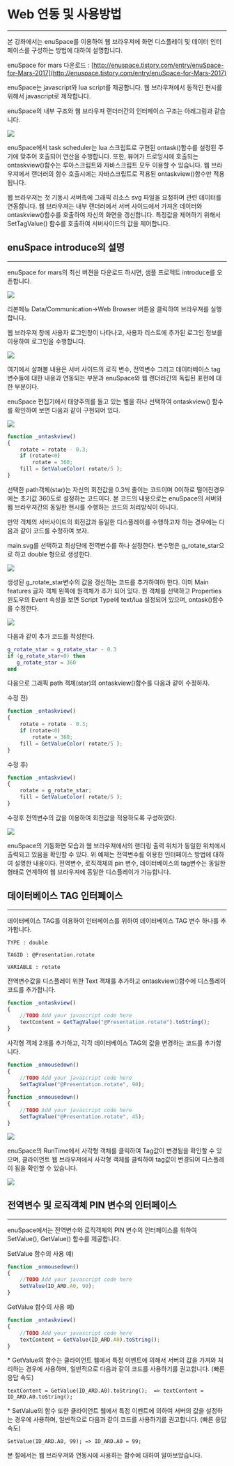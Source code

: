 # **Web 연동 및 사용방법**

---

본 강좌에서는 enuSpace를 이용하여 웹 브라우져에 화면 디스플레이 및 데이터 인터페이스를 구성하는 방법에 대하여 설명합니다.

enuSpace for mars 다운로드 : [http://enuspace.tistory.com/entry/enuSpace-for-Mars-2017](http://enuspace.tistory.com/entry/enuSpace-for-Mars-2017)

enuSpace는 javascript와 lua script를 제공합니다. 웹 브라우져에서 동적인 현시를 위해서 javascript로 제작합니다.

enuSpace의 내부 구조와 웹 브라우져 랜더러간의 인터페이스 구조는 아래그림과 같습니다.

![](/assets/web-interface/web1.png)

enuSpace에서 task scheduler는 lua 스크립트로 구현된 ontask\(\)함수를 설정된 주기에 맞추어 호출되어 연산을 수행합니다. 또한, 뷰어가 드로잉시에 호출되는 ontaskview\(\)함수는 루아스크립트와 자바스크립트 모두 이용할 수 있습니다. 웹 브라우져에서 랜더러의 함수 호출시에는 자바스크립트로 적용된 ontaskview\(\)함수만 적용됩니다.

웹 브라우져는 첫 기동시 서버측에 그래픽 리소스 svg 파일을 요청하며 관련 데이터를 연동합니다. 웹 브라우져는 내부 랜더러에서 서버 사이드에서 가져온 데이터와 ontaskview\(\)함수를 호출하여 자신의 화면을 갱신합니다. 특정값을 제어하기 위해서 SetTagValue\(\) 함수를 호출하여 서버사이드의 값을 제어합니다.

## enuSpace introduce의 설명

---

enuSpace for mars의 최신 버젼을 다운로드 하시면, 샘플 프로젝트 introduce를 오픈합니다.

![](/assets/web-interface/web2.png)

리본메뉴 Data/Communication-&gt;Web Browser 버튼을 클릭하여 브라우져를 실행합니다.

웹 브라우져 창에 사용자 로그인창이 나타나고, 사용자 리스트에 추가된 로그인 정보를 이용하여 로그인을 수행합니다.

![](/assets/web-interface/web3.png)

여기에서 살펴볼 내용은 서버 사이드의 로직 변수, 전역변수 그리고 데이터베이스 tag 변수들에 대한 내용과 연동되는 부분과 enuSpace와 웹 랜더러간의 독립된 표현에 대한 부분이다.

enuSpace 편집기에서 태양주의를 돌고 있는 별을 하나 선택하여 ontaskview\(\) 함수를 확인하여 보면 다음과 같이 구현되어 있다.

![](/assets/web-interface/web4.png)

```js
function _ontaskview()
{
    rotate = rotate - 0.3;
    if (rotate<0)
        rotate = 360;
    fill = GetValueColor( rotate/5 );
}
```

선택한 path객체\(star\)는 자신의 회전값을 0.3씩 줄이는 코드이며 0이하로 떨어진경우에는 초기값 360도로 설정하는 코드이다. 본 코드의 내용으로는 enuSpace의 서버와 웹 브라우져간의 동일한 현시를 수행하는 코드의 처리방식이 아니다.

만약 객체의 서버사이드의 회전값과 동일한 디스플레이를 수행하고자 하는 경우에는 다음과 같이 코드를 수정하여 보자.

main.svg를 선택하고 최상단에 전역변수를 하나 설정한다. 변수명은 g\_rotate\_star으로 하고 double 형으로 생성한다.

![](/assets/web-interface/web5.png)

생성된 g\_rotate\_star변수의 값을 갱신하는 코드를 추가하여야 한다. 이미 Main features 글자 객체 왼쪽에 원객체가 추가 되어 있다. 원 객체를 선택하고 Properties 윈도우의 Event 속성을 보면 Script Type에 text/lua 설정되어 있으며, ontask\(\)함수를 수정한다.

![](/assets/web-interface/web6.png)

다음과 같이 추가 코드를 작성한다.

```lua
g_rotate_star = g_rotate_star - 0.3 
if (g_rotate_star<0) then
   g_rotate_star = 360
end
```

다음으로 그래픽 path 객체\(star\)의 ontaskview\(\)함수를 다음과 같이 수정하자.

수정 전\)

```js
function _ontaskview()
{
    rotate = rotate - 0.3;
    if (rotate<0)
        rotate = 360;
    fill = GetValueColor( rotate/5 );
}
```

수정 후\)

```js
function _ontaskview()
{
    rotate = g_rotate_star;
    fill = GetValueColor( rotate/5 );
}
```

수정후 전역변수의 값을 이용하여 회전값을 적용하도록 구성하였다.

![](/assets/web-interface/web7.png)

enuSpace의 기동화면 모습과 웹 브라우져에서의 랜더링 출력 위치가 동일한 위치에서 출력되고 있음을 확인할 수 있다. 위 예제는 전역변수를 이용한 인터페이스 방법에 대하여 설명한 내용이다. 전역변수, 로직객체의 pin 변수, 데이터베이스의 tag변수는 동일한 형태로 연계하여 웹 브라우져에 동일한 디스플레이가 가능합니다.

## **데이터베이스 TAG 인터페이스**

---

데이터베이스 TAG를 이용하여 인터페이스를 위하여 데이터베이스 TAG 변수 하나를 추가합니다.

`TYPE : double`

`TAGID : @Presentation.rotate`

`VARIABLE : rotate`

전역변수값을 디스플레이 위한 Text 객체를 추가하고 ontaskview\(\)함수에 디스플레이 코드를 추가합니다.

```js
function _ontaskview()
{
    //TODO Add your javascript code here
    textContent = GetTagValue("@Presentation.rotate").toString();
}
```

사각형 객체 2개를 추가하고, 각각 데이터베이스 TAG의 값을 변경하는 코드를 추가합니다.

```js
function _onmousedown()
{
    //TODO Add your javascript code here
    SetTagValue("@Presentation.rotate", 90);
}
function _onmousedown()
{
    //TODO Add your javascript code here
    SetTagValue("@Presentation.rotate", 45);
}
```

![](/assets/web-interface/web8.png)

enuSpace의 RunTime에서 사각형 객체를 클릭하여 Tag값이 변경됨을 확인할 수 있으며, 클라이언트 웹 브라우져에서 사각형 객체를 클릭하여 tag값이 변경되어 디스플레이 됨을 확인할 수 있습니다.

![](/assets/web-interface/web9.png)

## **전역변수 및 로직객체 PIN 변수의 인터페이스**

---

enuSpace에서는 전역변수와 로직객체의 PIN 변수의 인터페이스를 위하여 SetValue\(\), GetValue\(\) 함수를 제공합니다.

SetValue 함수의 사용 예\)

```js
function _onmousedown()
{
    //TODO Add your javascript code here
    SetValue(ID_ARD.A0, 99);
}
```

GetValue 함수의 사용 예\)

```js
function _ontaskview()
{
    //TODO Add your javascript code here
    textContent = GetValue(ID_ARD.A0).toString();
}
```

\* GetValue의 함수는 클라이언트 웹에서 특정 이벤트에 의해서 서버의 값을 가져와 처리하는 경우에 사용하며, 일반적으로 다음과 같이 코드를 사용하기를 권고합니다. \(빠른 응답 속도\)

`textContent = GetValue(ID_ARD.A0).toString();  => textContent = ID_ARD.A0.toString();`

\* SetValue의 함수 또한 클라이언트 웹에서 특정 이벤트에 의하여 서버의 값을 설정하는 경우에 사용하며, 일반적으로 다음과 같이 코드를 사용하기를 권고합니다. \(빠른 응답 속도\)

`SetValue(ID_ARD.A0, 99); => ID_ARD.A0 = 99;`

본 절에서는 웹 브라우져와 연동시에 사용하는 함수에 대하여 알아보았습니다.

